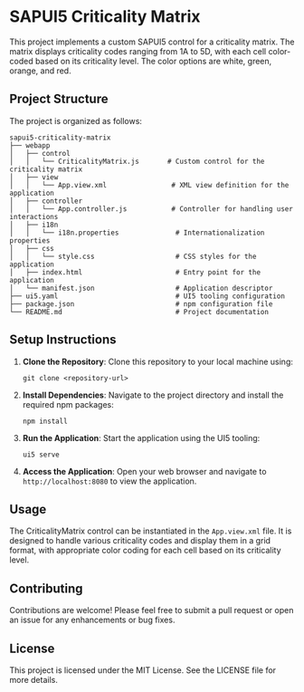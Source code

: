 # SAPUI5 Criticality Matrix

This project implements a custom SAPUI5 control for a criticality matrix. The matrix displays criticality codes ranging from 1A to 5D, with each cell color-coded based on its criticality level. The color options are white, green, orange, and red.

## Project Structure

The project is organized as follows:

```
sapui5-criticality-matrix
├── webapp
│   ├── control
│   │   └── CriticalityMatrix.js       # Custom control for the criticality matrix
│   ├── view
│   │   └── App.view.xml                # XML view definition for the application
│   ├── controller
│   │   └── App.controller.js           # Controller for handling user interactions
│   ├── i18n
│   │   └── i18n.properties              # Internationalization properties
│   ├── css
│   │   └── style.css                    # CSS styles for the application
│   ├── index.html                       # Entry point for the application
│   └── manifest.json                    # Application descriptor
├── ui5.yaml                             # UI5 tooling configuration
├── package.json                         # npm configuration file
└── README.md                            # Project documentation
```

## Setup Instructions

1. **Clone the Repository**: 
   Clone this repository to your local machine using:
   ```
   git clone <repository-url>
   ```

2. **Install Dependencies**: 
   Navigate to the project directory and install the required npm packages:
   ```
   npm install
   ```

3. **Run the Application**: 
   Start the application using the UI5 tooling:
   ```
   ui5 serve
   ```

4. **Access the Application**: 
   Open your web browser and navigate to `http://localhost:8080` to view the application.

## Usage

The CriticalityMatrix control can be instantiated in the `App.view.xml` file. It is designed to handle various criticality codes and display them in a grid format, with appropriate color coding for each cell based on its criticality level.

## Contributing

Contributions are welcome! Please feel free to submit a pull request or open an issue for any enhancements or bug fixes.

## License

This project is licensed under the MIT License. See the LICENSE file for more details.